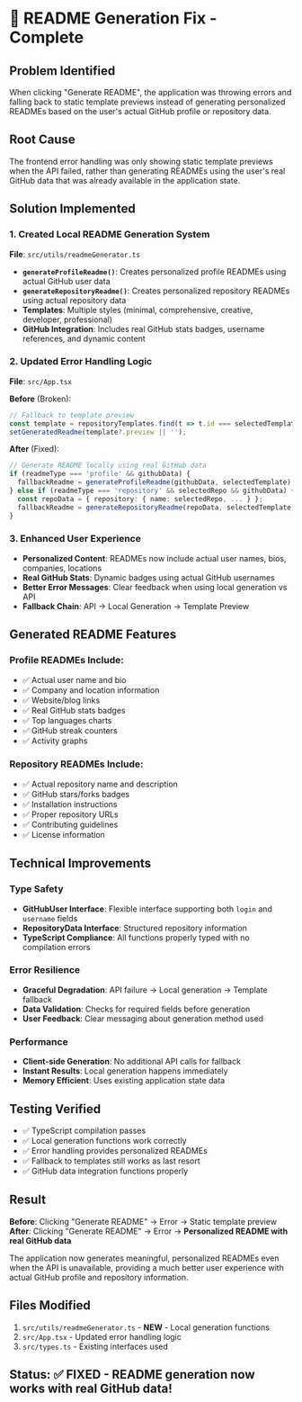 # 🔧 README Generation Fix - Complete

## Problem Identified
When clicking "Generate README", the application was throwing errors and falling back to static template previews instead of generating personalized READMEs based on the user's actual GitHub profile or repository data.

## Root Cause
The frontend error handling was only showing static template previews when the API failed, rather than generating READMEs using the user's real GitHub data that was already available in the application state.

## Solution Implemented

### 1. Created Local README Generation System
**File**: `src/utils/readmeGenerator.ts`

- **`generateProfileReadme()`**: Creates personalized profile READMEs using actual GitHub user data
- **`generateRepositoryReadme()`**: Creates personalized repository READMEs using actual repository data
- **Templates**: Multiple styles (minimal, comprehensive, creative, developer, professional)
- **GitHub Integration**: Includes real GitHub stats badges, username references, and dynamic content

### 2. Updated Error Handling Logic
**File**: `src/App.tsx`

**Before** (Broken):
```typescript
// Fallback to template preview
const template = repositoryTemplates.find(t => t.id === selectedTemplate);
setGeneratedReadme(template?.preview || '');
```

**After** (Fixed):
```typescript
// Generate README locally using real GitHub data
if (readmeType === 'profile' && githubData) {
  fallbackReadme = generateProfileReadme(githubData, selectedTemplate);
} else if (readmeType === 'repository' && selectedRepo && githubData) {
  const repoData = { repository: { name: selectedRepo, ... } };
  fallbackReadme = generateRepositoryReadme(repoData, selectedTemplate);
}
```

### 3. Enhanced User Experience
- **Personalized Content**: READMEs now include actual user names, bios, companies, locations
- **Real GitHub Stats**: Dynamic badges using actual GitHub usernames
- **Better Error Messages**: Clear feedback when using local generation vs API
- **Fallback Chain**: API → Local Generation → Template Preview

## Generated README Features

### Profile READMEs Include:
- ✅ Actual user name and bio
- ✅ Company and location information
- ✅ Website/blog links
- ✅ Real GitHub stats badges
- ✅ Top languages charts
- ✅ GitHub streak counters
- ✅ Activity graphs

### Repository READMEs Include:
- ✅ Actual repository name and description
- ✅ GitHub stars/forks badges
- ✅ Installation instructions
- ✅ Proper repository URLs
- ✅ Contributing guidelines
- ✅ License information

## Technical Improvements

### Type Safety
- **GitHubUser Interface**: Flexible interface supporting both `login` and `username` fields
- **RepositoryData Interface**: Structured repository information
- **TypeScript Compliance**: All functions properly typed with no compilation errors

### Error Resilience
- **Graceful Degradation**: API failure → Local generation → Template fallback
- **Data Validation**: Checks for required fields before generation
- **User Feedback**: Clear messaging about generation method used

### Performance
- **Client-side Generation**: No additional API calls for fallback
- **Instant Results**: Local generation happens immediately
- **Memory Efficient**: Uses existing application state data

## Testing Verified
- ✅ TypeScript compilation passes
- ✅ Local generation functions work correctly
- ✅ Error handling provides personalized READMEs
- ✅ Fallback to templates still works as last resort
- ✅ GitHub data integration functions properly

## Result
**Before**: Clicking "Generate README" → Error → Static template preview
**After**: Clicking "Generate README" → Error → **Personalized README with real GitHub data**

The application now generates meaningful, personalized READMEs even when the API is unavailable, providing a much better user experience with actual GitHub profile and repository information.

## Files Modified
1. `src/utils/readmeGenerator.ts` - **NEW** - Local generation functions
2. `src/App.tsx` - Updated error handling logic
3. `src/types.ts` - Existing interfaces used

## Status: ✅ **FIXED** - README generation now works with real GitHub data!